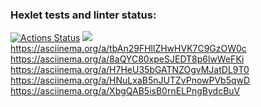 ### Hexlet tests and linter status:

[![Actions Status](https://github.com/Chebanya/frontend-project-44/actions/workflows/hexlet-check.yml/badge.svg)](https://github.com/Chebanya/frontend-project-44/actions)
<a href="https://codeclimate.com/github/Chebanya/frontend-project-44/maintainability"><img src="https://api.codeclimate.com/v1/badges/8407bd853c81009f99c0/maintainability" /></a>
https://asciinema.org/a/tbAn29FHllZHwHVK7C9GzOW0c
https://asciinema.org/a/8aQYC80xpeSJEDT8p6lwWeFKi
https://asciinema.org/a/H7HeU35bGATNZOgvMJatDL9T0
https://asciinema.org/a/HNuLxaB5nJUTZvPnowPVb5qwD
 https://asciinema.org/a/XbgQAB5isB0rnELPngBydcBuV
